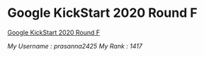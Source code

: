 # Google KickStart 2020 Round F

[Google KickStart 2020 Round F](https://codingcompetitions.withgoogle.com/kickstart/round/000000000019ff48)

*My Username : prasanna2425*
*My Rank : 1417*

